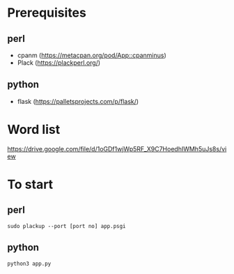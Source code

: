 # Prerequisites

## perl

* cpanm (https://metacpan.org/pod/App::cpanminus)
* Plack (https://plackperl.org/)

## python

* flask (https://palletsprojects.com/p/flask/)

# Word list

https://drive.google.com/file/d/1oGDf1wjWp5RF_X9C7HoedhIWMh5uJs8s/view

# To start

## perl

`sudo plackup --port [port no] app.psgi`

## python

`python3 app.py`